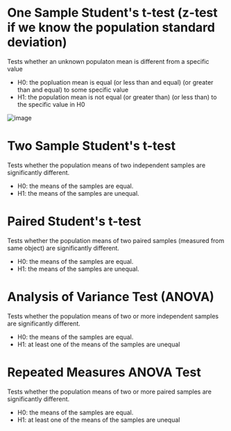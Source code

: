 # One Sample Student's t-test (z-test if we know the population standard deviation)

Tests whether an unknown populaton mean is different from a specific value

* H0: the popluation mean is equal (or less than and equal) (or greater than and equal) to some specific value
* H1: the population mean is not equal (or greater than) (or less than) to the specific value in H0 

![image](https://user-images.githubusercontent.com/60442877/190534444-995b8638-7fe9-4706-aea3-e9f95fb88c49.png)

# Two Sample Student's t-test

Tests whether the population means of two independent samples are significantly different.

* H0: the means of the samples are equal.
* H1: the means of the samples are unequal.

# Paired Student's t-test

Tests whether the population means of two paired samples (measured from same object) are significantly different.

* H0: the means of the samples are equal.
* H1: the means of the samples are unequal.

# Analysis of Variance Test (ANOVA)

Tests whether the population means of two or more independent samples are significantly different.

* H0: the means of the samples are equal.
* H1: at least one of the means of the samples are unequal

# Repeated Measures ANOVA Test

Tests whether the population means of two or more paired samples are significantly different.

* H0: the means of the samples are equal.
* H1: at least one of the means of the samples are unequal
